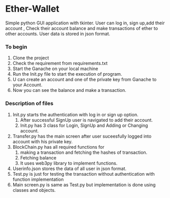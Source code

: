 # Ether-Wallet
Simple python GUI application with tkinter.
User can log in, sign up,add their account , Check their account balance and make transactions of ether to other accounts.
User data is stored in json format.

### To begin
1) Clone the project
2) Check the requirement from requirements.txt
3) Start the Ganache on your local machine
4) Run the Init.py file to start the execution of program.
5) U can create an account and one of the private key from Ganache to your Account.
6) Now you can see the balance and make a transaction. 



### Description of files
1) Init.py starts the authentication with log in or sign up option.
   1) After successful SignUp user is navigated to add their account.
   2) Init.py has 3 class for Login, SignUp and Adding or Changing account.
2) Transfer.py has the main screen after user suceesfully logged into account with his private key.
3) BlockChain.py has all required functions for
   1) making a transaction and fetching the hashes of transaction.
   2) Fetching balance
   3) It uses web3py library to implement functions.
4) Userinfo.json stores the data of all user in json format.
5) Test.py is just for testing the transaction without authentication with function implementation
6) Main screen.py is same as Test.py but implementation is done using classes and objects.

